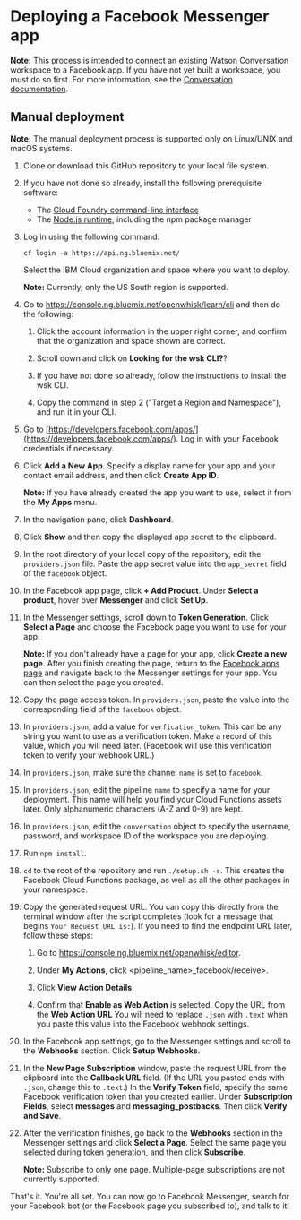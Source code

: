# Deploying a Facebook Messenger app

**Note:** This process is intended to connect an existing Watson Conversation workspace to a Facebook app. If you have not yet built a workspace, you must do so first. For more information, see the [Conversation documentation](https://console.bluemix.net/docs/services/conversation/index.html#about).

## Manual deployment

**Note:** The manual deployment process is supported only on Linux/UNIX and macOS systems.

1.  Clone or download this GitHub repository to your local file system.

1.  If you have not done so already, install the following prerequisite software:

    - The [Cloud Foundry command-line interface](https://docs.cloudfoundry.org/cf-cli/install-go-cli.html)
    - The [Node.js runtime](https://nodejs.org/), including the npm package manager

1.  Log in using the following command:

    `cf login -a https://api.ng.bluemix.net/`

    Select the IBM Cloud organization and space where you want to deploy.

    **Note:** Currently, only the US South region is supported.

1.  Go to https://console.ng.bluemix.net/openwhisk/learn/cli and then do the following:

    1.  Click the account information in the upper right corner, and confirm that the organization and space shown are correct.

    1.  Scroll down and click on **Looking for the wsk CLI?**?

    1.  If you have not done so already, follow the instructions to install the wsk CLI.

    1.  Copy the command in step 2 ("Target a Region and Namespace"), and run it in your CLI.

1.  Go to [https://developers.facebook.com/apps/](https://developers.facebook.com/apps/). Log in with your Facebook credentials if necessary.

1.  Click **Add a New App**. Specify a display name for your app and your contact email address, and then click **Create App ID**.

    **Note:** If you have already created the app you want to use, select it from the **My Apps** menu.

1.  In the navigation pane, click **Dashboard**.

1.  Click **Show** and then copy the displayed app secret to the clipboard.

1.  In the root directory of your local copy of the repository, edit the `providers.json` file.  Paste the app secret value into the `app_secret` field of the `facebook` object.

1.  In the Facebook app page, click **+ Add Product**. Under **Select a product**, hover over **Messenger** and click **Set Up**.

1.  In the Messenger settings, scroll down to **Token Generation**. Click **Select a Page** and choose the Facebook page you want to use for your app.

    **Note:** If you don't already have a page for your app, click **Create a new page**. After you finish creating the page, return to the [Facebook apps page](https://developers.facebook.com/apps/) and navigate back to the Messenger settings for your app. You can then select the page you created.

1.  Copy the page access token. In `providers.json`, paste the value into the corresponding field of the `facebook` object.

1.  In `providers.json`, add a value for `verfication_token`. This can be any string you want to use as a verification token. Make a record of this value, which you will need later. (Facebook will use this verification token to verify your webhook URL.)

1.  In `providers.json`, make sure the channel `name` is set to `facebook`.

1.  In `providers.json`, edit the pipeline `name` to specify a name for your deployment. This name will help you find your Cloud Functions assets later. Only alphanumeric characters (A-Z and 0-9) are kept.

1.  In `providers.json`, edit the `conversation` object to specify the username, password, and workspace ID of the workspace you are deploying.

1.  Run `npm install`.

1.  `cd` to the root of the repository and run `./setup.sh -s`. This creates the Facebook Cloud Functions package, as well as all the other packages in your namespace.

1.  Copy the generated request URL. You can copy this directly from the terminal window after the script completes (look for a message that begins `Your Request URL is:`). If you need to find the endpoint URL later, follow these steps:

    1.  Go to https://console.ng.bluemix.net/openwhisk/editor.

    1.  Under **My Actions**,  click <pipeline_name>_facebook/receive>.

    1.  Click **View Action Details**.

    1.  Confirm that **Enable as Web Action** is selected. Copy the URL from the **Web Action URL** You will need to replace `.json` with `.text` when you paste this value into the Facebook webhook settings.

1.  In the Facebook app settings, go to the Messenger settings and scroll to the **Webhooks** section. Click **Setup Webhooks**.

1.  In the **New Page Subscription** window, paste the request URL from the clipboard into the **Callback URL** field. (If the URL you pasted ends with `.json`, change this to `.text`.) In the **Verify Token** field, specify the same Facebook verification token that you created earlier. Under **Subscription Fields**, select **messages** and **messaging_postbacks**. Then click **Verify and Save**.

1.  After the verification finishes, go back to the **Webhooks** section in the Messenger settings and click **Select a Page**. Select the same page you selected during token generation, and then click **Subscribe**.

    **Note:** Subscribe to only one page. Multiple-page subscriptions are not currently supported.

That's it. You're all set. You can now go to Facebook Messenger, search for your Facebook bot (or the Facebook page you subscribed to), and talk to it!
